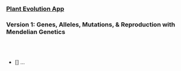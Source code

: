 ### [Plant Evolution App](https://github.com/matthewmain/plant_evolution_app) 
### Version 1: Genes, Alleles, Mutations, & Reproduction with Mendelian Genetics

<br>
<br>

- [] ... 